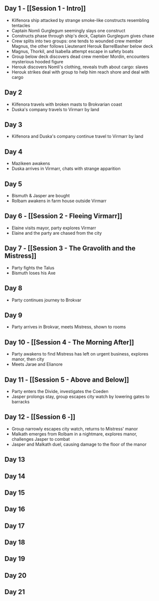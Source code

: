 ## Day 1 - [[Session 1 - Intro]]
  - Kilfenora ship attacked by strange smoke-like constructs resembling tentacles
  - Captain Nomli Gurglegum seemingly slays one construct
  - Constructs phase through ship's deck, Captain Gurglegum gives chase
  - Crew splits into two groups: one tends to wounded crew member Magnus, the other follows Lieutenant Herouk BarrelBasher below deck
  - Magnus, Thorkil, and Isabella attempt escape in safety boats
  - Group below deck discovers dead crew member Mordin, encounters mysterious hooded figure
  - Herouk discovers Nomli's clothing, reveals truth about cargo: slaves
  - Herouk strikes deal with group to help him reach shore and deal with cargo

## Day 2
  - Kilfenora travels with broken masts to Brokvarian coast
  - Duska's company travels to Virmarr by land

## Day 3
  - Kilfenora and Duska's company continue travel to Virmarr by land
## Day 4
  - Mazikeen awakens
  - Duska arrives in Virmarr, chats with strange apparition
## Day 5
  - Bismuth & Jasper are bought
  - Rolbam awakens in farm house outside Virmarr
## Day 6 - [[Session 2 - Fleeing Virmarr]]
  - Elaine visits mayor, party explores Virmarr
  - Elaine and the party are chased from the city
## Day 7 - [[Session 3 - The Gravolith and the Mistress]]
  - Party fights the Talus
  - Bismuth loses his Axe

## Day 8
  - Party continues journey to Brokvar

## Day 9
  - Party arrives in Brokvar, meets Mistress, shown to rooms

## Day 10 - [[Session 4 - The Morning After]]
  - Party awakens to find Mistress has left on urgent business, explores manor, then city
  - Meets Jarae and Elianore

## Day 11 - [[Session 5 - Above and Below]]
  - Party enters the Divide, investigates the Coeden
  - Jasper prolongs stay, group escapes city watch by lowering gates to barracks

## Day 12 - [[Session 6 -]]
  - Group narrowly escapes city watch, returns to Mistress' manor
  - Malkath emerges from Rolbam in a nightmare, explores manor, challenges Jasper to combat
  - Jasper and Malkath duel, causing damage to the floor of the manor
## Day 13
## Day 14
## Day 15
## Day 16
## Day 17
## Day 18
## Day 19
## Day 20
## Day 21